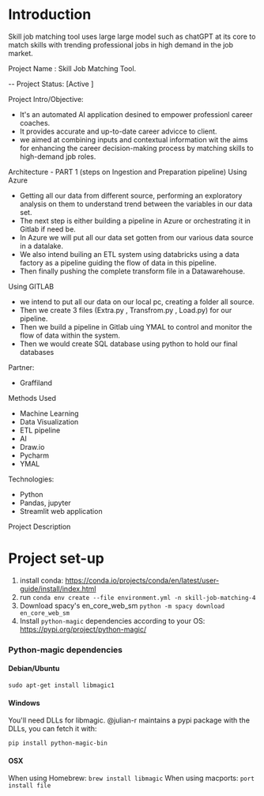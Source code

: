 # Introduction
Skill job matching tool uses large large model such as chatGPT at its core to match skills with trending professional jobs in high demand in the job market.


Project Name :  Skill Job Matching Tool.


-- Project Status: [Active ]


Project Intro/Objective:
- It's an automated AI application desined to empower professionl career coaches. 
- It provides accurate and up-to-date career advicce to client. 
- we aimed at combining inputs and contextual information wit the aims for enhancing the career decision-making process by matching skills to high-demand jpb roles.

Architecture - PART 1 (steps on Ingestion and Preparation pipeline)
Using Azure
- Getting all our data from different source, performing an exploratory analysis on them to understand trend between the variables in our data set.
- The next step is either building a pipeline in Azure or orchestrating it in Gitlab if need be. 
- In Azure we will put all our data set gotten from our various data source in a datalake. 
- We also intend builing an ETL system using databricks using a data factory as a pipeline guiding the flow of data in this pipeline. 
- Then finally pushing the complete transform file in a Datawarehouse.

Using GITLAB
- we intend to put all our data on our local pc, creating a folder all source. 
- Then we create 3 files (Extra.py , Transfrom.py , Load.py) for our pipeline.
- Then we build a pipeline in Gitlab uing YMAL to control and monitor the flow of data within the system.
- Then we would create SQL database using python to hold our final databases


Partner:

- Graffiland


Methods Used
- Machine Learning
- Data Visualization
- ETL pipeline
- AI 
- Draw.io
- Pycharm
- YMAL


Technologies:
  - Python
  - Pandas, jupyter
  - Streamlit web application

Project Description


# Project set-up 
1. install conda: https://conda.io/projects/conda/en/latest/user-guide/install/index.html
2. run `conda env create --file environment.yml -n skill-job-matching-4`
3. Download spacy's en_core_web_sm `python -m spacy download en_core_web_sm`
4. Install `python-magic` dependencies according to your OS: https://pypi.org/project/python-magic/
     
  ### Python-magic dependencies
  
  #### Debian/Ubuntu
  `sudo apt-get install libmagic1`
  
  #### Windows
  
  You'll need DLLs for libmagic. @julian-r maintains a pypi package with the DLLs, you can fetch it with:

   `pip install python-magic-bin`
   
  #### OSX
  
  When using Homebrew: `brew install libmagic`
  When using macports: `port install file`
